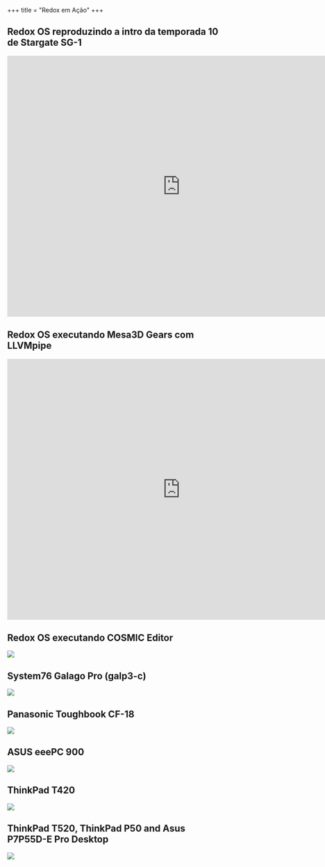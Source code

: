 +++
title = "Redox em Ação"
+++

## Redox OS reproduzindo a intro da temporada 10 de Stargate SG-1
 <iframe src="https://vid.puffyan.us/embed/3cPekY4c9Hc" style="border:none;height:601px;width:796px;" title="Invidious video player"></iframe> 

## Redox OS executando Mesa3D Gears com LLVMpipe
 <iframe src="https://vid.puffyan.us/embed/ADSvEA_YY7E" style="border:none;height:601px;width:796px;" title="Invidious video player"></iframe> 

## Redox OS executando COSMIC Editor
<img class="img-responsive" src="/img/screenshot/cosmic-edit-redox.png"/>

## System76 Galago Pro (galp3-c)
<img class="img-responsive" src="/img/hardware/system76-galp3-c.jpg"/>

## Panasonic Toughbook CF-18
<img class="img-responsive" src="/img/hardware/panasonic-toughbook-cf18.png"/>

## ASUS eeePC 900
<img class="img-responsive" src="/img/hardware/asus-eepc-900.png"/>

## ThinkPad T420
<img class="img-responsive" src="/img/hardware/thinkpad-t420.png"/>

## ThinkPad T520, ThinkPad P50 and Asus P7P55D-E Pro Desktop
<img class="img-responsive" src="/img/hardware/T520-P50-Asus-Desktop.jpg"/>
